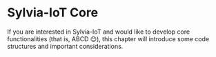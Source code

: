 # Sylvia-IoT Core

If you are interested in Sylvia-IoT and would like to develop core functionalities (that is, ABCD
&#x1F60A;), this chapter will introduce some code structures and important considerations.
